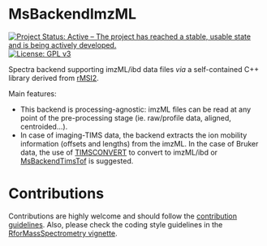 # MsBackendImzML

[![Project Status: Active – The project has reached a stable, usable state and is being actively developed.](https://www.repostatus.org/badges/latest/active.svg)](https://www.repostatus.org/#active)
[![License: GPL v3](https://img.shields.io/badge/License-GPLv3-blue.svg)](https://www.gnu.org/licenses/gpl-3.0)

Spectra backend supporting imzML/ibd data files *via* a self-contained C++
library derived from [rMSI2](https://github.com/prafols/rMSI2). 

Main features:

- This backend is processing-agnostic: imzML files can be read at any point of the pre-processing
stage (ie. raw/profile data, aligned, centroided...).
- In case of imaging-TIMS data, the backend extracts the ion mobility information (offsets and lengths) from the imzML. In the case of Bruker data, the use of [TIMSCONVERT](https://github.com/gtluu/timsconvert) to convert to imzML/ibd or [MsBackendTimsTof](https://github.com/rformassspectrometry/MsBackendTimsTof) is suggested.

# Contributions

Contributions are highly welcome and should follow the [contribution
guidelines](https://rformassspectrometry.github.io/RforMassSpectrometry/articles/RforMassSpectrometry.html#contributions).
Also, please check the coding style guidelines in the [RforMassSpectrometry
vignette](https://rformassspectrometry.github.io/RforMassSpectrometry/articles/RforMassSpectrometry.html).
